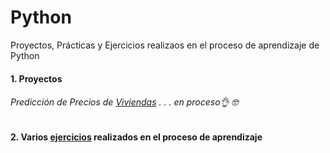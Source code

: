 # Python
 Proyectos, Prácticas y Ejercicios realizaos en el proceso de aprendizaje de Python 

#### 1. Proyectos


###### Predicción de Precios de [Viviendas](https://github.com/EvelynOr/Python/tree/main/1.%20Proyectos/House%20Price%20Prediction)  . . . en proceso👌 🤓





#### 2. Varios [ejercicios](https://github.com/EvelynOr/Python/tree/main/2.%20Pr%C3%A1cticas) realizados en el proceso de aprendizaje 



